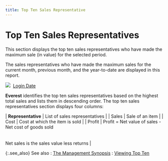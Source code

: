 ```yaml
---
title: Top Ten Sales Representative
---
```


# Top Ten Sales Representatives


This section displays the top ten sales representatives who have made  the maximum sale (in value) for the selected period.


The sales representatives who have made the maximum sales for the current  month, previous month, and the year-to-date are displayed in this report.


![]({{site.wwe_baseurl}}/img/lens.gif)  [Login  Date]({{site.wwe_baseurl}}/misc/login_date_management_synopsis.html)


**Everest** identifies the top ten  sales representatives based on the highest total sales and lists them  in descending order. The top ten sales representatives section displays  four columns:


| **Representative** | List of sales representatives |
| Sales | Sale of an item |
| Cost | Cost at which the item is sold |
| Profit | Profit = Net value of sales - Net cost of goods sold<br/><br/><br/>Net sales is the sales value less returns |



{:.see_also}
See also
: [The Management  Synopsis]({{site.wwe_baseurl}}/everest-client/main-window/management-synopsis/the_management_synopsis.html)
: [Viewing  Top Ten]({{site.wwe_baseurl}}/misc/viewing_top_ten_management_sysnopsis.html)
